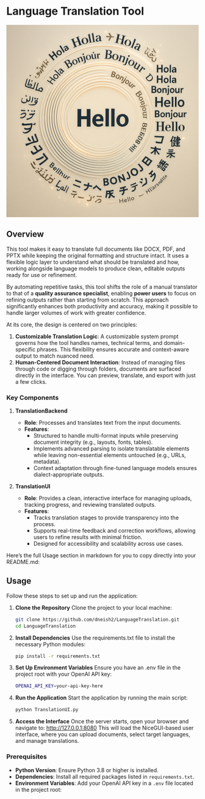 # Language Translation Tool

![Cover](Multilingual.png)

## Overview

This tool makes it easy to translate full documents like DOCX, PDF, and PPTX while keeping the original formatting and structure intact. It uses a flexible logic layer to understand what should be translated and how, working alongside language models to produce clean, editable outputs ready for use or refinement.

By automating repetitive tasks, this tool shifts the role of a manual translator to that of a **quality assurance specialist**, enabling **power users** to focus on refining outputs rather than starting from scratch. This approach significantly enhances both productivity and accuracy, making it possible to handle larger volumes of work with greater confidence.

At its core, the design is centered on two principles:
1. **Customizable Translation Logic**: A customizable system prompt governs how the tool handles names, technical terms, and domain-specific phrases. This flexibility ensures accurate and context-aware output to match nuanced need. 
2. **Human-Centered Document Interaction**: Instead of managing files through code or digging through folders, documents are surfaced directly in the interface. You can preview, translate, and export with just a few clicks.

### Key Components

1. **TranslationBackend**
   - **Role**: Processes and translates text from the input documents.
   - **Features**:
     - Structured to handle multi-format inputs while preserving document integrity (e.g., layouts, fonts, tables).
     - Implements advanced parsing to isolate translatable elements while leaving non-essential elements untouched (e.g., URLs, metadata).
     - Context adaptation through fine-tuned language models ensures dialect-appropriate outputs.

2. **TranslationUI**
   - **Role**: Provides a clean, interactive interface for managing uploads, tracking progress, and reviewing translated outputs.
   - **Features**:
     - Tracks translation stages to provide transparency into the process.
     - Supports real-time feedback and correction workflows, allowing users to refine results with minimal friction.
     - Designed for accessibility and scalability across use cases.

Here’s the full Usage section in markdown for you to copy directly into your README.md:

## Usage

Follow these steps to set up and run the application:

1. **Clone the Repository**
   Clone the project to your local machine:
   ```bash
   git clone https://github.com/dneish2/LanguageTranslation.git
   cd LanguageTranslation
   ```

2. **Install Dependencies**
   Use the requirements.txt file to install the necessary Python modules:
   ```bash
   pip install -r requirements.txt
   ```

3. **Set Up Environment Variables**
   Ensure you have an .env file in the project root with your OpenAI API key:
   ```bash
   OPENAI_API_KEY=your-api-key-here
   ```

4. **Run the Application**
   Start the application by running the main script:
   ```bash
   python TranslationUI.py
   ```

5. **Access the Interface**
   Once the server starts, open your browser and navigate to:
   http://127.0.0.1:8080
This will load the NiceGUI-based user interface, where you can upload documents, select target languages, and manage translations.

### Prerequisites
- **Python Version**: Ensure Python 3.8 or higher is installed.
- **Dependencies**: Install all required packages listed in `requirements.txt`.
- **Environment Variables**: Add your OpenAI API key in a `.env` file located in the project root:
